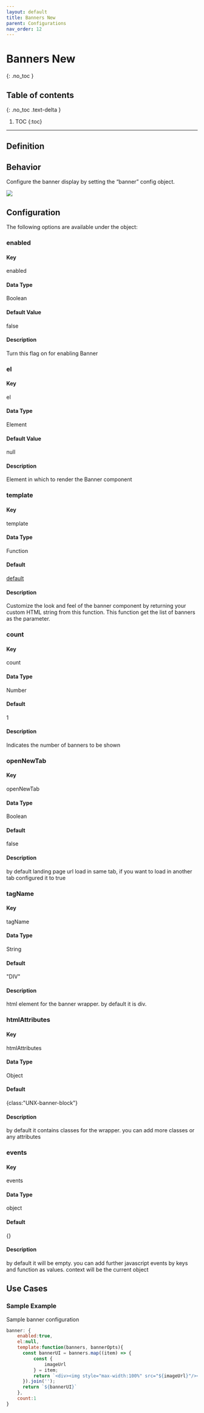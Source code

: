 ```yaml
---
layout: default
title: Banners New
parent: Configurations
nav_order: 12
---
```


# Banners New
{: .no_toc }

## Table of contents
{: .no_toc .text-delta }

1. TOC
{:toc}

---

## Definition

## Behavior
Configure the banner display by setting the “banner” config object.

[![](https://unbxd.com/docs/wp-content/uploads/2020/05/Banner-sdk.png)](https://unbxd.com/docs/wp-content/uploads/2020/05/Banner-sdk.png)


## Configuration
The following options are available under the object:

### enabled
#### Key
enabled
#### Data Type
Boolean
#### Default Value
false
#### Description
Turn this flag on for enabling Banner

### el
#### Key
el
#### Data Type
Element
#### Default Value
null
#### Description
Element in which to render the Banner component

### template
#### Key 
template
#### Data Type
Function 
#### Default
[default](src/modules/banners/index.js) 
#### Description
Customize the look and feel of the banner component by returning your custom HTML string from this function. This function get the list of banners as the parameter. 

### count 
#### Key 
count 
#### Data Type
Number 
#### Default
1 
#### Description
Indicates the number of banners to be shown 

### openNewTab
#### Key 
openNewTab
#### Data Type
Boolean 
#### Default
false 
#### Description
by default landing page url load in same tab, if you want to load in another tab configured it to true 

### tagName 
#### Key 
tagName 
#### Data Type
String 
#### Default
"DIV" 
#### Description
html element for the banner wrapper. by default it is div.

### htmlAttributes 
#### Key 
htmlAttributes 
#### Data Type
Object 
#### Default
{class:"UNX-banner-block"} 
#### Description
by default it contains classes for the wrapper. you can add more classes or any attributes 

### events 
#### Key 
events 
#### Data Type
object 
#### Default
{} 
#### Description
by default it will be empty. you can add further javascript events by keys and function as values. context will be the current object


## Use Cases

### Sample Example

Sample banner configuration

```js
banner: {
    enabled:true,
    el:null,
    template:function(banners, bannerOpts){
      const bannerUI = banners.map((item) => {
          const {
              imageUrl
          } = item;
          return `<div><img style="max-width:100%" src="${imageUrl}"/></div>`
      }).join('');
      return `${bannerUI}`
    },
    count:1
}
```
